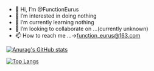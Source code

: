 - 👋 Hi, I’m @FunctionEurus
- 👀 I’m interested in doing nothing
- 🌱 I’m currently learning nothing
- 💞️ I’m looking to collaborate on ...(currently unknown)
- 📫 How to reach me ...->function_eurus@163.com

[![Anurag's GitHub stats](https://github-readme-stats.vercel.app/api?username=FunctionEurus)](https://github.com/anuraghazra/github-readme-stats)

[![Top Langs](https://github-readme-stats.vercel.app/api/top-langs/?username=FunctionEurus&hide=html,java&layout=compact)](https://github.com/anuraghazra/github-readme-stats)

<!---
FunctionEurus/FunctionEurus is a ✨ special ✨ repository because its `README.md` (this file) appears on your GitHub profile.
You can click the Preview link to take a look at your changes.
--->
